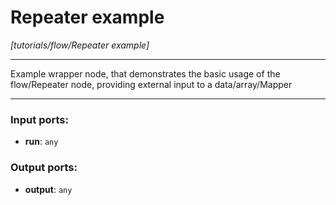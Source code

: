 # Repeater example

_[tutorials/flow/Repeater example]_

---

Example wrapper node, that demonstrates the basic usage of the flow/Repeater node, providing external input to a data/array/Mapper  

---

### Input ports:

* __run__: ` any `

### Output ports:

* __output__: ` any `


